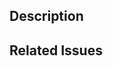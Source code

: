 ## Description

<!-- Write a brief description of the changes introduced by this PR -->

## Related Issues

<!--
  Link to the issue that is fixed by this PR (if there is one)
  e.g.
Fixes #1234, Addresses #1234, Related to #1234, etc.
-->
